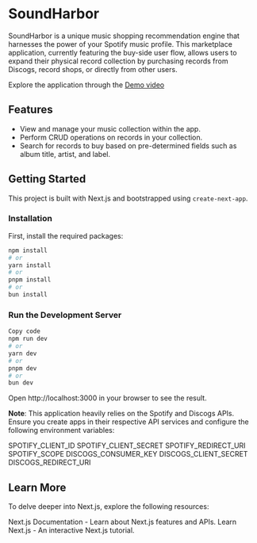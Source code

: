 # SoundHarbor
SoundHarbor is a unique music shopping recommendation engine that harnesses the power of your Spotify music profile. This marketplace application, currently featuring the buy-side user flow, allows users to expand their physical record collection by purchasing records from Discogs, record shops, or directly from other users.

Explore the application through the [Demo video](https://youtu.be/ZdokbTWFBEQ)

## Features
- View and manage your music collection within the app.
- Perform CRUD operations on records in your collection.
- Search for records to buy based on pre-determined fields such as album title, artist, and label.

## Getting Started
This project is built with Next.js and bootstrapped using `create-next-app`.

### Installation
First, install the required packages:

```bash
npm install
# or
yarn install
# or
pnpm install
# or
bun install
```

### Run the Development Server

```bash
Copy code
npm run dev
# or
yarn dev
# or
pnpm dev
# or
bun dev
```

Open http://localhost:3000 in your browser to see the result.

**Note**: This application heavily relies on the Spotify and Discogs APIs. Ensure you create apps in their respective API services and configure the following environment variables:

SPOTIFY_CLIENT_ID
SPOTIFY_CLIENT_SECRET
SPOTIFY_REDIRECT_URI
SPOTIFY_SCOPE
DISCOGS_CONSUMER_KEY
DISCOGS_CLIENT_SECRET
DISCOGS_REDIRECT_URI


## Learn More
To delve deeper into Next.js, explore the following resources:

Next.js Documentation - Learn about Next.js features and APIs.
Learn Next.js - An interactive Next.js tutorial.